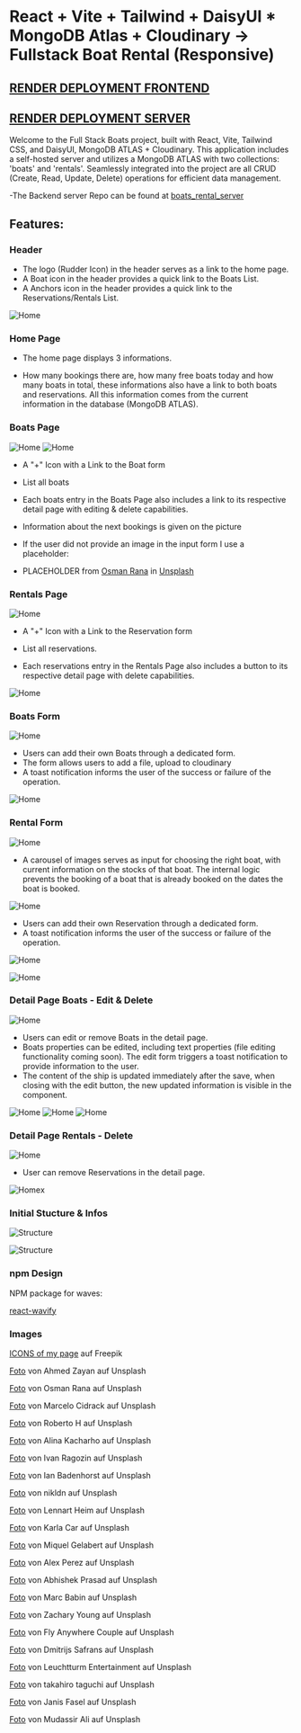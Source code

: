 # React + Vite + Tailwind + DaisyUI \* MongoDB Atlas + Cloudinary -> Fullstack Boat Rental (Responsive)

## [RENDER DEPLOYMENT FRONTEND](https://boat-rental-frontend.onrender.com/)

## [RENDER DEPLOYMENT SERVER](https://boat-rental-server.onrender.com/)

Welcome to the Full Stack Boats project, built with React, Vite, Tailwind CSS, and DaisyUI, MongoDB ATLAS + Cloudinary. This application includes a self-hosted server and utilizes a MongoDB ATLAS with two collections: 'boats' and 'rentals'. Seamlessly integrated into the project are all CRUD (Create, Read, Update, Delete) operations for efficient data management.

-The Backend server Repo can be found at [boats_rental_server](https://github.com/MariaRiosNavarro/boat_rental_server)

## Features:

### Header

- The logo (Rudder Icon) in the header serves as a link to the home page.
- A Boat icon in the header provides a quick link to the Boats List.
- A Anchors icon in the header provides a quick link to the Reservations/Rentals List.

![Home](/public/readmeimg/home.png)

### Home Page

- The home page displays 3 informations.

- How many bookings there are, how many free boats today and how many boats in total, these informations also have a link to both boats and reservations. All this information comes from the current information in the database (MongoDB ATLAS).

### Boats Page

![Home](/public/readmeimg/blist.png)
![Home](/public/readmeimg/blist2.png)

- A "+" Icon with a Link to the Boat form

- List all boats

- Each boats entry in the Boats Page also includes a link to its respective detail page with editing & delete capabilities.

- Information about the next bookings is given on the picture

- If the user did not provide an image in the input form I use a placeholder:

- PLACEHOLDER from <a href="https://unsplash.com/de/@osmanrana?utm_content=creditCopyText&utm_medium=referral&utm_source=unsplash">Osman Rana</a> in <a href="https://unsplash.com/de/fotos/weisses-boot-auf-gewasser-Oi1fJwi35oI?utm_content=creditCopyText&utm_medium=referral&utm_source=unsplash">Unsplash</a>

### Rentals Page

![Home](/public/readmeimg/rlist.png)

- A "+" Icon with a Link to the Reservation form

- List all reservations.

- Each reservations entry in the Rentals Page also includes a button to its respective detail page with delete capabilities.

![Home](/public/readmeimg/detailbuttonrlist.png)

### Boats Form

![Home](/public/readmeimg/bform.png)

- Users can add their own Boats through a dedicated form.
- The form allows users to add a file, upload to cloudinary
- A toast notification informs the user of the success or failure of the operation.

![Home](/public/readmeimg/toastbform.png)

### Rental Form

![Home](/public/readmeimg/rform.png)

- A carousel of images serves as input for choosing the right boat, with current information on the stocks of that boat. The internal logic prevents the booking of a boat that is already booked on the dates the boat is booked.

![Home](/public/readmeimg/reserved.png)

- Users can add their own Reservation through a dedicated form.
- A toast notification informs the user of the success or failure of the operation.

![Home](/public/readmeimg/rform2.png)

![Home](/public/readmeimg/toastrform.png)

### Detail Page Boats - Edit & Delete

![Home](/public/readmeimg/bdetail.png)

- Users can edit or remove Boats in the detail page.
- Boats properties can be edited, including text properties (file editing functionality coming soon). The edit form triggers a toast notification to provide information to the user.
- The content of the ship is updated immediately after the save, when closing with the edit button, the new updated information is visible in the component.

![Home](/public/readmeimg/bupdate.png)
![Home](/public/readmeimg/bupdate2.png)
![Home](/public/readmeimg/bdetail3.png)

### Detail Page Rentals - Delete

![Home](/public/readmeimg/rdetail1.png)

- User can remove Reservations in the detail page.

![Home](/public/readmeimg/rdelete.png)x

### Initial Stucture & Infos

![Structure](/public/readmeimg/design.png)

![Structure](/public/readmeimg/structure.png)

### npm Design

NPM package for waves:

[react-wavify](https://www.npmjs.com/package/react-wavify)

### Images

<a href="https://de.freepik.com/vektoren-kostenlos/sommer-ikonen_1189389.htm#query=boat&position=2&from_view=search&track=sph&uuid=37a76bfd-cc8c-49d7-85db-a6527144b8c8">ICONS of my page</a> auf Freepik

[Foto](https://unsplash.com/de/fotos/papierboot-auf-gewasser-sRg9N_0pn1Q?utm_content=creditCopyText&utm_medium=referral&utm_source=unsplash) von Ahmed Zayan auf Unsplash

[Foto](https://unsplash.com/de/fotos/weisses-boot-auf-gewasser-Oi1fJwi35oI?utm_content=creditCopyText&utm_medium=referral&utm_source=unsplash) von Osman Rana auf Unsplash

[Foto](https://unsplash.com/de/fotos/weisses-und-braunes-boot-im-gewasser-7jZNgIuJrCM?utm_content=creditCopyText&utm_medium=referral&utm_source=unsplash) von Marcelo Cidrack auf Unsplash

[Foto](https://unsplash.com/de/fotos/weisse-yacht-mitten-im-blauen-meer-qToVxSYXPYU?utm_content=creditCopyText&utm_medium=referral&utm_source=unsplash) von Roberto H auf Unsplash

[Foto](https://unsplash.com/de/fotos/weisse-und-blaue-yacht-auf-see-unter-blauem-himmel-tagsuber-86wR5GZJZdQ?utm_content=creditCopyText&utm_medium=referral&utm_source=unsplash) von Alina Kacharho auf Unsplash

[Foto](https://unsplash.com/de/fotos/mann-fahrt-tagsuber-auf-weissem-und-rotem-boot-auf-see-o9oQaOGpLz0?utm_content=creditCopyText&utm_medium=referral&utm_source=unsplash) von Ivan Ragozin auf Unsplash

[Foto](https://unsplash.com/de/fotos/gelbe-und-grune-boote-BUfseUFh69Q?utm_content=creditCopyText&utm_medium=referral&utm_source=unsplash) von Ian Badenhorst auf Unsplash

[Foto](https://unsplash.com/de/fotos/luftaufnahme-einer-weissen-yacht-auf-ruhigem-wasser-t-6GW8T6Jsc?utm_content=creditCopyText&utm_medium=referral&utm_source=unsplash) von nikldn auf Unsplash

[Foto](https://unsplash.com/de/fotos/person-ruderkanu-Vg26vpIfgoU?utm_content=creditCopyText&utm_medium=referral&utm_source=unsplash) von Lennart Heim auf Unsplash

[Foto](https://unsplash.com/de/fotos/drei-segelboote-tagsuber-auf-dem-wasser-58AiTToabyE?utm_content=creditCopyText&utm_medium=referral&utm_source=unsplash) von Karla Car auf Unsplash

[Foto](https://unsplash.com/de/fotos/weiss-schwarzes-segelboot-auf-see-tagsuber-bRGy5Wd5BB4?utm_content=creditCopyText&utm_medium=referral&utm_source=unsplash) von Miquel Gelabert auf Unsplash

[Foto](https://unsplash.com/de/fotos/menschen-die-tagsuber-auf-pontonbooten-auf-einem-gewasser-fahren-FS7UNiVGeWQ?utm_content=creditCopyText&utm_medium=referral&utm_source=unsplash) von Alex Perez auf Unsplash

[Foto](https://unsplash.com/de/fotos/braunes-holzboot-tagsuber-auf-gewassern-in-der-nahe-von-grunen-palmen-ayFW56Rz5Cs?utm_content=creditCopyText&utm_medium=referral&utm_source=unsplash) von Abhishek Prasad auf Unsplash

[Foto](https://unsplash.com/de/fotos/weisses-und-grunes-wassermotorrad-auf-dem-wasser-CZMZYr2wWNw?utm_content=creditCopyText&utm_medium=referral&utm_source=unsplash) von Marc Babin auf Unsplash

[Foto](https://unsplash.com/de/fotos/braunes-schiff-unter-blauem-himmel-JQGmVcIiHys?utm_content=creditCopyText&utm_medium=referral&utm_source=unsplash) von Zachary Young auf Unsplash

[Foto](https://unsplash.com/de/fotos/ein-segelboot-im-wasser-vor-einer-stadt-wd9ryWUXuYE?utm_content=creditCopyText&utm_medium=referral&utm_source=unsplash) von Fly Anywhere Couple auf Unsplash

[Foto](https://unsplash.com/de/fotos/ein-boot-ist-an-einem-dock-festgemacht-_LI4svwnfoY?utm_content=creditCopyText&utm_medium=referral&utm_source=unsplash) von Dmitrijs Safrans auf Unsplash

[Foto](https://unsplash.com/de/fotos/braunes-boot-tagsuber-auf-dem-see-in-der-nahe-von-bergen-iQhR_d06wvA?utm_content=creditCopyText&utm_medium=referral&utm_source=unsplash) von Leuchtturm Entertainment auf Unsplash

[Foto](https://unsplash.com/de/fotos/junge-sitzt-auf-boje-McmRfLKw8yg?utm_content=creditCopyText&utm_medium=referral&utm_source=unsplash) von takahiro taguchi auf Unsplash

[Foto](https://unsplash.com/de/fotos/white-paper-boot-auf-dem-wasser-pF-llHgCZ5U?utm_content=creditCopyText&utm_medium=referral&utm_source=unsplash) von Janis Fasel auf Unsplash

[Foto](https://unsplash.com/de/fotos/gelbes-und-schwarzes-wassermotorrad-auf-dem-wasser-uWD0YQOBIZo?utm_content=creditCopyText&utm_medium=referral&utm_source=unsplash) von Mudassir Ali auf Unsplash
